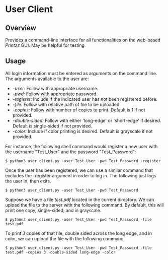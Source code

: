 # User Client

## Overview
Provides a command-line interface for all functionalities on the web-based <i>Printzz</i> GUI. May be helpful for testing.

## Usage
All login information must be entered as arguments on the command line. The arguments available to the user are:
+ <i>-user:</i> Follow with appropriate username.
+ <i>-pwd:</i> Follow with appropriate password.
+ <i>-register:</i> Include if the indicated user has not been registered before.
+ <i>-file:</i> Follow with relative path of file to be uploaded.
+ <i>-copies:</i> Follow with number of copies to print. Default is 1 if not provided.
+ <i>-double-sided:</i> Follow with either 'long-edge' or 'short-edge' if desired. Default is single-sided if not provided.
+ <i>-color:</i> Include if color printing is desired. Default is grayscale if not provided.

For instance, the following shell command would register a new user with the username "Test_User" and the password "Test_Password":

```$ python3 user_client.py -user Test_User -pwd Test_Password -register```

Once the user has been registered, we can use a similar command that excludes the -register argument in order to log in. The following just logs the user in, then exits.

```$ python3 user_client.py -user Test_User -pwd Test_Password```

Suppose we have a file <i>test.pdf</i> located in the current directory. We can upload the file to the server with the following command. By default, this will print one copy, single-sided, and in grayscale.

```$ python3 user_client.py -user Test_User -pwd Test_Password -file test.pdf```

To print 3 copies of that file, double sided across the long edge, and in color, we can upload the file with the following command.

```$ python3 user_client.py -user Test_User -pwd Test_Password -file test.pdf -copies 3 -double-sided long-edge -color```
